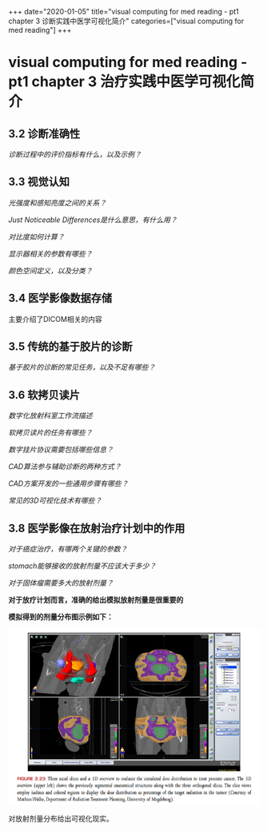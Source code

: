 +++
date="2020-01-05" 
title="visual computing for med reading - pt1 chapter 3 诊断实践中医学可视化简介"
categories=["visual computing for med reading"] 
+++

# visual computing for med reading - pt1 chapter 3 治疗实践中医学可视化简介

## 3.2 诊断准确性

*诊断过程中的评价指标有什么，以及示例？*

## 3.3 视觉认知

*光强度和感知亮度之间的关系？*

*Just Noticeable Differences是什么意思，有什么用？*

*对比度如何计算？*

*显示器相关的参数有哪些？*

*颜色空间定义，以及分类？*

## 3.4 医学影像数据存储

主要介绍了DICOM相关的内容

## 3.5 传统的基于胶片的诊断

*基于胶片的诊断的常见任务，以及不足有哪些？*

## 3.6 软拷贝读片

*数字化放射科室工作流描述*

*软拷贝读片的任务有哪些？*

*数字挂片协议需要包括哪些信息？*

*CAD算法参与辅助诊断的两种方式？*

*CAD方案开发的一些通用步骤有哪些？*

*常见的3D可视化技术有哪些？*

## 3.8 医学影像在放射治疗计划中的作用

*对于癌症治疗，有哪两个关键的参数？*

*stomach能够接收的放射剂量不应该大于多少？*

*对于固体瘤需要多大的放射剂量？*

**对于放疗计划而言，准确的给出模拟放射剂量是很重要的**

**模拟得到的剂量分布图示例如下：**

![](./image/visual_computing_for_med_fig_3_23.png)

对放射剂量分布给出可视化现实。











